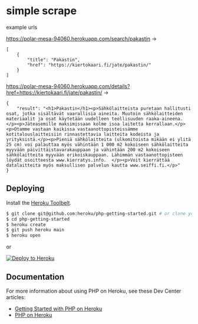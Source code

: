 # simple scrape

example urls

https://polar-mesa-94060.herokuapp.com/search/pakastin
->
```
[
    {
        "title": "Pakastin",
        "href": "https://kiertokaari.fi/jate/pakastin/"
    }
]
```

https://polar-mesa-94060.herokuapp.com/details?href=https://kiertokaari.fi/jate/pakastin/
->
```
{
    "result": "<h1>Pakastin</h1><p>Sähkölaitteista puretaan hallitusti osat, jotka sisältävät vaarallisia aineita. Muutoin sähkölaitteiden materiaalit ja osat käytetään uudelleen teollisuuden raaka-aineena.</p><p>Jäteasemille maksimissaan kolme isoa laitetta kerrallaan.</p><p>Otamme vastaan kaikissa vastaanottopisteissämme kotitalouslaitteisiin rinnastettavia laitteita kodeista ja yrityksistä.</p><p>Pieniä sähkölaitteita (ulkomitoista mikään ei ylitä 25 cm) voi palauttaa myös vähintään 1 000 m2 kokoiseen sähkölaitteita myyvään päivittäistavarakauppaan ja vähintään 200 m2 kokoiseen sähkölaitteita myyvään erikoiskauppaan. Lähimmän vastaanottopisteen löydät osoitteesta www.kierratys.info.  </p><p>Voit kierrättää datalaitteita myös maksullisen palvelun kautta www.seiffi.fi.</p>"
}
```


## Deploying

Install the [Heroku Toolbelt](https://toolbelt.heroku.com/).

```sh
$ git clone git@github.com:heroku/php-getting-started.git # or clone your own fork
$ cd php-getting-started
$ heroku create
$ git push heroku main
$ heroku open
```

or

[![Deploy to Heroku](https://www.herokucdn.com/deploy/button.png)](https://heroku.com/deploy)

## Documentation

For more information about using PHP on Heroku, see these Dev Center articles:

- [Getting Started with PHP on Heroku](https://devcenter.heroku.com/articles/getting-started-with-php)
- [PHP on Heroku](https://devcenter.heroku.com/categories/php)


